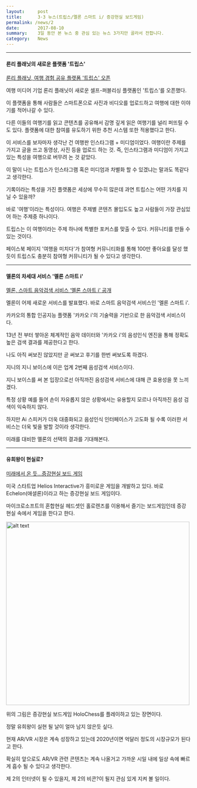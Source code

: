 ```yaml
---
layout:     post
title:      3·3 뉴스(트립스/멜론 스마트 i/ 증강현실 보드게임)
permalink: /news/2
date:       2017-08-10
summary:    3일 동안 본 뉴스 중 관심 있는 뉴스 3가지만 골라서 전합니다.
category: 	News
---
```


- - -

#### 론리 플래닛의 새로운 플랫폼 '트립스'
[론리 플래닛, 여행 경험 공유 플랫폼 '트립스' 오픈](http://www.ciokorea.com/news/35188)

여행 미디어 기업 론리 플래닛이 새로운 셀프-퍼블리싱 플랫폼인 '트립스'를 오픈했다.

이 플랫폼을 통해 사람들은 스마트폰으로 사진과 비디오를 업로드하고 여행에 대한 이야기를 적어나갈 수 있다.

다른 이들의 여행기를 읽고 콘텐츠를 공유해서 감명 깊게 읽은 여행기를 널리 퍼뜨릴 수도 있다. 플랫폼에 대한 참여를 유도하기 위한 추천 시스템 또한 적용했다고 한다.

이 서비스를 보자마자 생각난 건 여행판 인스타그램 + 미디엄이었다.
여행이란 주제를 가지고 글을 쓰고 동영상, 사진 등을 업로드 하는 것.
즉, 인스타그램과 미디엄이 가지고 있는 특성을 여행으로 버무려 논 것 같았다.

이 말이 나는 트립스가 인스타그램 혹은 미디엄과 차별화 할 수 있겠냐는 말과도 똑같다고 생각한다.

기록이라는 특성을 가진 플랫폼은 세상에 무수히 많은데 과연 트립스는 어떤 가치를 지닐 수 있을까?

바로 '여행'이라는 특성이다. 여행은 주제별 콘텐츠 몰입도도 높고 사람들이 가장 관심있어 하는 주제중 하나이다.

트립스는 이 여행이라는 주제 하나에 특별한 포커스를 맞출 수 있다.
커뮤니티를 만들 수 있는 것이다.

페이스북 페이지 '여행을 미치다'가 참여형 커뮤니티화를 통해 100만 좋아요를 달성 했듯이 트립스도 충분히 참여형 커뮤니티가 될 수 있다고 생각한다.

- - -

#### 멜론의 차세대 서비스 '멜론 스마트 i'

[멜론, 스마트 음악검색 서비스 ‘멜론 스마트 i’ 공개](http://www.bloter.net/archives/287437)

멜론이 어제 새로운 서비스를 발표했다. 바로 스마트 음악검색 서비스인 '멜론 스마트 i'.

카카오의 통합 인공지능 플랫폼 '카카오 i'의 기술력을 기반으로 한 음악검색 서비스이다.

13년 전 부터 쌓아온 체계적인 음악 데이터와 '카카오 i'의 음성인식 엔진을 통해 정확도 높은 검색 결과를 제공한다고 한다. 

나도 아직 써보진 않았지만 곧 써보고 후기를 한번 써보도록 하겠다. 

지니의 지니 보이스에 이은 업계 2번째 음성검색 서비스이다.

지니 보이스를 써 본 입장으로선 아직까진 음성검색 서비스에 대해 큰 효용성을 못 느끼겠다.

특정 상황 예를 들어 손이 자유롭지 않은 상황에서는 유용할지 모르나 아직까진 음성 검색이 익숙하지 않다. 

하지만 Ai 스피커가 더욱 대중화되고 음성인식 인터페이스가 고도화 될 수록 이러한 서비스는 더욱 빛을 발할 것이라 생각한다. 

미래를 대비한 멜론의 선택의 결과를 기대해본다. 

- - - 

#### 유희왕이 현실로?

[미래에서 온 듯…증강현실 보드 게임](http://www.venturesquare.net/751933)

미국 스타트업 Helios Interactive가 흥미로운 게임을 개발하고 있다.
바로 Echelon(애셜론)이라고 하는 증강현실 보드 게임이다.

마이크로소프트의 혼합현실 헤드셋인 홀로렌즈를 이용해서 즐기는 보드게임인데 증강현실 속에서 게임을 한다고 한다.

<image src = 'https://i0.wp.com/www.venturesquare.net/wp-content/uploads/2017/07/echelon-helios-interactive-001.jpg?resize=768%2C432' alt = 'alt text' width = "500" >

<br>

위의 그림은 증강현실 보드게임 HoloChess를 플레이하고 있는 장면이다.

정말 유희왕이 실현 될 날이 얼마 남지 않은듯 싶다.

현재 AR/VR 시장은 계속 성장하고 있는데 2020년이면 억달러 정도의 시장규모가 된다고 한다.

확실히 앞으로도 AR/VR 관련 콘텐츠는 계속 나올거고 가까운 시일 내에 일상 속에 빠르게 흡수 될 수 있다고 생각한다.

제 2의 인터넷이 될 수 있을지, 제 2의 비콘?이 될지 관심 있게 지켜 볼 일이다.